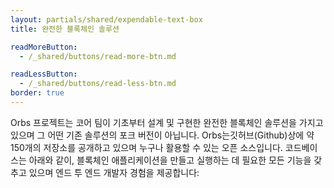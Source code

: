 ```yaml
---
layout: partials/shared/expendable-text-box
title: 완전한 블록체인 솔루션

readMoreButton:
  - /_shared/buttons/read-more-btn.md

readLessButton:
  - /_shared/buttons/read-less-btn.md
border: true
---
```


Orbs 프로젝트는 코어 팀이 기초부터 설계 및 구현한 완전한 블록체인 솔루션을 가지고 있으며 그 어떤 기존 솔루션의 포크 버전이 아닙니다. Orbs는깃허브(Github)상에 약 150개의 저장소를 공개하고 있으며 누구나 활용할 수 있는 오픈 소스입니다. 코드베이스는 아래와 같이, 블록체인 애플리케이션을 만들고 실행하는 데 필요한 모든 기능을  갖추고 있으며 엔드 투 엔드 개발자 경험을 제공합니다:
